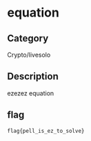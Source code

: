 # equation

## Category

Crypto/livesolo 

## Description

ezezez equation

## flag

`flag{pell_is_ez_to_solve}`

